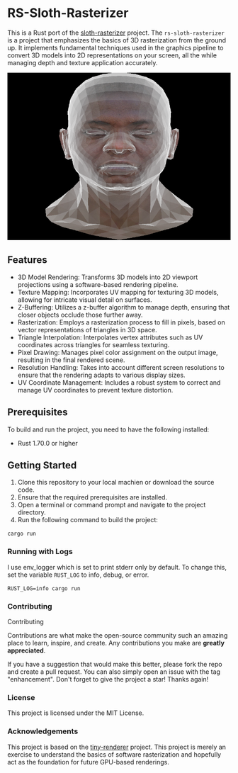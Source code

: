 # RS-Sloth-Rasterizer

This is a Rust port of the [sloth-rasterizer](https://github.com/mcsantiago/sloth-rasterizer) project. 
The `rs-sloth-rasterizer` is a project that emphasizes the basics of 3D rasterization from the ground up. 
It implements fundamental techniques used in the graphics pipeline to convert 3D models into 2D representations on your screen, all the while managing depth and texture application accurately.

![Rendered 3D model](./screenshots/screenshot.png)

## Features
- 3D Model Rendering: Transforms 3D models into 2D viewport projections using a software-based rendering pipeline.
- Texture Mapping: Incorporates UV mapping for texturing 3D models, allowing for intricate visual detail on surfaces.
- Z-Buffering: Utilizes a z-buffer algorithm to manage depth, ensuring that closer objects occlude those further away.
- Rasterization: Employs a rasterization process to fill in pixels, based on vector representations of triangles in 3D space.
- Triangle Interpolation: Interpolates vertex attributes such as UV coordinates across triangles for seamless texturing.
- Pixel Drawing: Manages pixel color assignment on the output image, resulting in the final rendered scene.
- Resolution Handling: Takes into account different screen resolutions to ensure that the rendering adapts to various display sizes.
- UV Coordinate Management: Includes a robust system to correct and manage UV coordinates to prevent texture distortion.

## Prerequisites
To build and run the project, you need to have the following installed:
- Rust 1.70.0 or higher

## Getting Started
1. Clone this repository to your local machien or download the source code.
2. Ensure that the required prerequisites are installed.
3. Open a terminal or command prompt and navigate to the project directory.
4. Run the following command to build the project:
```
cargo run
```

### Running with Logs
I use env_logger which is set to print stderr only by default. To change this, set the variable `RUST_LOG` to info, debug, or error.

```
RUST_LOG=info cargo run
```

### Contributing
Contributing

Contributions are what make the open-source community such an amazing place to learn, inspire, and create. Any contributions you make are **greatly appreciated**.

If you have a suggestion that would make this better, please fork the repo and create a pull request. You can also simply open an issue with the tag "enhancement". Don't forget to give the project a star! Thanks again!

### License
This project is licensed under the MIT License.

### Acknowledgements
This project is based on the [tiny-renderer](https://github.com/ssloy/tinyrenderer) project. This project is merely an exercise to understand the basics of software rasterization and hopefully act as the foundation for future GPU-based renderings.
